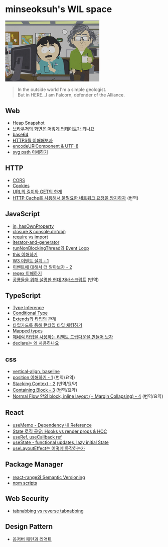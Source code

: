 ﻿# minseoksuh's WIL space

<img src="./butinhere.png" alt="butinhere image" style="width: 300px">

> In the outside world I'm a simple geologist.  
> But in HERE...I am Falcorn, defender of the Alliance.

## Web

- [Heap Snapshot](./web/heap-snapshot/index.md)
- [브라우저의 화면은 어떻게 업데이트가 되나요](./web/rendering-performance/index.md)
- [base64](./web/base64/index.md)
- [HTTPS를 이해해보자](./web/https/index.md)
- [encodeURIComponent & UTF-8](./web/encodeURIComponent/index.md)
- [svg path 이해하기](./web/svg-path/index.md)

## HTTP

- [CORS](./http/cors/index.md)
- [Cookies](./http/cookies/index.md)
- [URL의 길이와 GET의 한계](./http/url-length/index.md)
- [HTTP Cache를 사용해서 불필요한 네트워크 요청을 방지하자](./http/http-cache/index.md) (번역)

## JavaScript

- [in, hasOwnProperty](./js/in-hasownproperty/index.md)
- [closure & console.dir(obj)](./js/console.dir/index.md)
- [require vs import](./js/require-import/index.md)
- [iterator-and-generator](./js/iterator-and-generator/index.md)
- [runNonBlockingThread와 Event Loop](./js/runNonBlockingThread/index.md)
- [this 이해하기](./js/this/index.md)
- [W3 이벤트 설계 - 1](./js/event-architecture/index.md)
- [이벤트에 대해서 더 알아보자 - 2](./js/understanding-events/index.md)
- [regex 이해하기](./js/regex/index.md)
- [공룡들을 위해 설명한 현대 자바스크립트](./js/modern-javascript/index.md) (번역)

## TypeScript

- [Type Inference](./ts/type-inference/index.md)
- [Conditional Type](./ts/get-id-type/index.md)
- [Extends와 타입의 관계](./ts/extends/index.md)
- [타입가드를 통해 런타입 타입 체킹하기](./ts/type-guard/index.md)
- [Mapped types](./ts/mapped-types/index.md)
- [제네릭 타입을 사용하는 리액트 드랍다운을 만들어 보자](./ts/generic-react-component/index.md)
- [declare는 왜 사용하나요](./ts/declare/index.md)

## css

- [vertical-align, baseline](./css/verticalalign-baseline/index.md)
- [position 이해하기 - 1](./css/position/index.md) (번역/요약)
- [Stacking Context - 2](./css/stacking-context/index.md) (번역/요약)
- [Containing Block - 3](./css/containing-block/index.md) (번역/요약)
- [Normal Flow 안의 block, inline layout (+ Margin Collapsing) - 4](./css/block-inline-normal-flow/index.md) (번역/요약)

## React

- [useMemo - Dependency 내 Reference](./react/usememo-map/index.md)
- [State 로직 공유: Hooks vs render props & HOC](./react/sharing-state-logic/index.md)
- [useRef, useCallback ref](./react/useRef/index.md)
- [useState - functional updates, lazy initial State](./react/lazy-initial-state/index.md)
- [useLayoutEffect는 어떻게 동작하는가](./react/use-layout-effect/index.md)

## Package Manager

- [react-range와 Semantic Versioning](./package-manager/semantic-versioning/index.md)
- [npm scripts](./package-manager/npm-scripts/index.md)

## Web Security

- [tabnabbing vs reverse tabnabbing](./web-security/tabnabbing/index.md)

## Design Pattern

- [옵저버 패턴과 리액트](./pattern/observer/index.md)

<!-- ## Links

https://blog.mathpresso.com/react-deep-dive-react-event-system-1-759523d90341

- Proxy, Mobx, ChannelDropdown
https://mobx.js.org/configuration.html
https://mobx.js.org/observable-state.html

https://evan-moon.github.io/2020/05/21/about-cors/

https://stackoverflow.com/questions/49464634/difference-between-object-and-object-in-typescript

https://developer.mozilla.org/en-US/docs/Web/SVG/Tutorial/Getting_Started
https://developer.mozilla.org/en-US/docs/Web/SVG/Namespaces_Crash_Course

- [https://gist.github.com/bradtraversy/b28a0a361880141af928ada800a671d9](https://gist.github.com/bradtraversy/b28a0a361880141af928ada800a671d9)
- [https://stackoverflow.com/questions/59289801/what-is-the-difference-between-parser-options-and-environment-javascript-version](https://stackoverflow.com/questions/59289801/what-is-the-difference-between-parser-options-and-environment-javascript-version) -->

<!--

TODO: 
https://stackoverflow.com/questions/310870/use-of-prototype-vs-this-in-javascript
https://www.w3.org/TR/css-display-3/
overflow
[Critical Rendering Path](./web/critical-rendering-path/notes.md)
1. typescript version up class properties issue.

2. eslint-plugin: https://github.com/meshkorea/vroong-tms-manager-web/pull/22
- see why plugin github page does not show on SEO

3. review-count github app

4. blog

viewport and continuous media - check and report to W3C if needed

TOPICS:
how does css update? w3c

https://developer.mozilla.org/en-US/docs/Web/CSS/Visual_formatting_model

https://ui.toast.com/weekly-pick/ko_20210713

margin hoisting? https://stackoverflow.com/questions/13573653/css-margin-terror-margin-adds-space-outside-parent-element

learn more about ts union

https://developer.mozilla.org/en-US/docs/Web/HTML/Global_attributes

https://developer.mozilla.org/en-US/docs/Web/CSS/CSS_Flow_Layout/Flow_Layout_and_Overflow

https://developer.mozilla.org/en-US/docs/Web/CSS/CSS_Flow_Layout/Intro_to_formatting_contexts

continuous media
paged media

CSS Key Concepts: CSS syntax, at-rule, comments, specificity and inheritance, the box, layout modes and visual formatting models, and margin collapsing, or the initial, computed, resolved, specified, used, and actual values. Definitions of value syntax, shorthand properties and replaced elements.
The all property resets all CSS declarations to a given known state

https://developer.mozilla.org/en-US/docs/Web/HTML/Block-level_elements

mdn css key concepts

- https://philipwalton.com/articles/what-no-one-told-you-about-z-index/

- https://dev.opera.com/articles/css-will-change-property/

- https://stackoverflow.com/questions/1382107/whats-a-good-way-to-extend-error-in-javascript

- eval

- https://www.youtube.com/results?search_query=authentication

- React WorkQueue

- React Scheduler: MessageChannel

- React: commitRoot, ComponentTree

- javscript while(true) project to test javscript loop

- What happens in React.createElement: ReactElement.js package: react

- React Fiber
https://www.velotio.com/engineering-blog/react-fiber-algorithm#:~:text=React%20Fiber%20is%20the%20new%20reconciliation%20algorithm%20in%20React%2016.&text=It's%20the%20old%20reconciler%20algorithm,virtualDOM%20may%20lead%20to%20confusion.

https://blog.logrocket.com/deep-dive-into-react-fiber-internals/
https://github.com/acdlite/react-fiber-architecture
https://reactjs.org/docs/codebase-overview.html
https://immigration9.github.io/react/2021/05/29/react-fiber-architecture.html

- https://babeljs.io/docs/en/babel-plugin-transform-react-jsx/

- Mime Types: https://developer.mozilla.org/en-US/docs/Web/HTTP/Basics_of_HTTP/MIME_types#javascript_types

https://developer.mozilla.org/en-US/docs/Web/JavaScript/Guide/Modules

- javscript modules: https://stackoverflow.com/questions/57448588/webpack-vs-es6-modules, 

- https://blog.usejournal.com/creating-a-react-app-from-scratch-f3c693b84658

- how does useState initialState gets ignored
- how does mobx work, with react? does mobx-react make the observerables a react state?

- symbol

- defer vs async

- 윤재님 깃 디렉토리 프로젝트 분석

- https://www.sitepoint.com/using-es-modules/ : es6 import deep dive

- http2

- https://github.com/facebook/react/issues/16604: hot loader

- https://www.learnenough.com/dev-environment-tutorial

- npm scripts: build:bamboo

- metaKey, ctrlKey

- https://www.learnenough.com/command-line-tutorial

- pattern: factory,

- indexedDB API?

- https://guides.github.com/features/mastering-markdown/

- 린트 룰 추가에 대해서 공부

- declarative vs imperative: https://codeburst.io/declarative-vs-imperative-programming-a8a7c93d9ad2

- functional vs oop: https://stackoverflow.com/questions/2078978/functional-programming-vs-object-oriented-programming

- AbortController

- ssh

- blob

- service workers

- vds storybook github pages

- migrate confluence articles

- github: insights - network, how does the branch lines work exactly

- SpriteSheet: https://css-tricks.com/css-sprites/

- https://developer.mozilla.org/en-US/docs/Web/CSS/backdrop-filter

- https://stackoverflow.com/questions/54438012/an-index-signature-parameter-type-cannot-be-a-union-type-consider-using-a-mappe

STUDY:
https://developer.mozilla.org/en-US/docs/Learn
https://developers.google.com/web/fundamentals
https://developers.google.com/web/fundamentals/performance/critical-rendering-path
https://developers.google.com/web/fundamentals/performance/rendering

CI / CD
git (pro git)
algorithm (CTCI)
study about web attacks
    1. session fixation
    3. csrf
    4. https://www.cisco.com/c/en_au/products/security/common-cyberattacks.html#~types-of-cyber-attacks

https://developer.mozilla.org/en-US/docs/Web/CSS: css key concepts
  (https://www.w3.org/TR/CSS2/visudet.html#containing-block-details)

https://www.w3.org/TR/CSS2/media.html#continuous-media-group

https://www.w3.org/TR/CSS2/visuren.html#normal-flow

https://stackoverflow.com/questions/12468176/what-is-a-non-replaced-inline-element & https://developer.mozilla.org/en-US/docs/Web/CSS/height

https://developer.mozilla.org/en-US/docs/Web/CSS/CSS_Flow_Layout

https://www.w3.org/TR/css-flexbox-1/

-->
